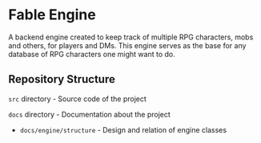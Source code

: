 # Fable Engine
A backend engine created to keep track of multiple RPG characters, mobs and others, for players and DMs.
This engine serves as the base for any database of RPG characters one might want to do.


## Repository Structure

`src` directory - Source code of the project

`docs` directory - Documentation about the project

- `docs/engine/structure` - Design and relation of engine classes

